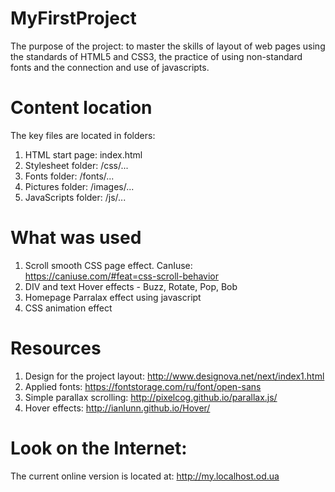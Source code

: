 # MyFirstProject
The purpose of the project: to master the skills of layout of web pages using the standards of HTML5 and CSS3, the practice of using non-standard fonts and the connection and use of javascripts.

# Content location
The key files are located in folders:
1. HTML start page: index.html
2. Stylesheet folder: /css/...
3. Fonts folder: /fonts/...
4. Pictures folder: /images/...
5. JavaScripts folder: /js/...

# What was used
1. Scroll smooth CSS page effect. CanIuse: https://caniuse.com/#feat=css-scroll-behavior
2. DIV and text Hover effects - Buzz, Rotate, Pop, Bob
3. Homepage Parralax effect using javascript
4. CSS animation effect

# Resources
1. Design for the project layout: http://www.designova.net/next/index1.html
2. Applied fonts: https://fontstorage.com/ru/font/open-sans
3. Simple parallax scrolling: http://pixelcog.github.io/parallax.js/
4. Hover effects: http://ianlunn.github.io/Hover/

# Look on the Internet:
The current online version is located at: http://my.localhost.od.ua